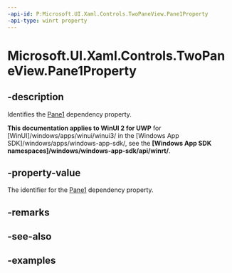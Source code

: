 ```yaml
---
-api-id: P:Microsoft.UI.Xaml.Controls.TwoPaneView.Pane1Property
-api-type: winrt property
---
```


<!-- Property syntax.
public DependencyProperty Pane1Property { get; }
-->

# Microsoft.UI.Xaml.Controls.TwoPaneView.Pane1Property

## -description

Identifies the [Pane1](twopaneview_pane1.md) dependency property.

**This documentation applies to WinUI 2 for UWP** for [WinUI]/windows/apps/winui/winui3/ in the [Windows App SDK]/windows/apps/windows-app-sdk/, see the **[Windows App SDK namespaces]/windows/windows-app-sdk/api/winrt/**.

## -property-value

The identifier for the [Pane1](twopaneview_pane1.md) dependency property.

## -remarks

## -see-also

## -examples

